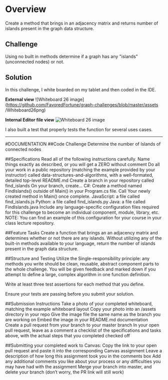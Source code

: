 # Overview
Create a method that brings in an adjacency matrix and returns number of islands present in the graph data structure.
## Challenge
Using no built in methods determine if a graph has any "islands" (unconnected nodes) or not.

## Solution
In this challenge, I white boarded on my tablet and then coded in the IDE.


**External view**
![Whiteboard 26 image](https://github.com/FavoredFortune/graph-challenges/blob/master/assets
/Whiteboard26png)

**Internal Editor file view**
![Whiteboard 26 image](/Users/sooz/codefellows/401Java/graph-challenges/assets/Whiteboard26.jpg)

I also built a test that properly tests the function for several uses cases.

---------------------- 

#DOCUMENTATION
##Code Challenge
Determine the number of Islands of connected nodes

##Specifications
Read all of the following instructions carefully. Name things exactly as described, or you will get a ZERO without comment
Do all your work in a public repository (matching the example provided by your instructor) called data-structures-and-algorithms, with a well-formated, detailed top-level README.md
Create a branch in your repository called find_islands
On your branch, create…
C#: Create a method named FindIslands() outside of Main() in your Program.cs file. Call Your newly created method in Main() once complete.
JavaScript: a file called find_islands.js
Python: a file called find_islands.py
Java: a file called FindIslands.java
Include any language-specific configuration files required for this challenge to become an individual component, module, library, etc.
NOTE: You can find an example of this configuration for your course in your class lecture repository.

##Feature Tasks
Create a function that brings an an adjacency matrix and determines whether or not there are any islands. Without utilizing any of the built-in methods available to your language, return the number of islands present in the graph data structure.

##Structure and Testing
Utilize the Single-responsibility principle: any methods you write should be clean, reusable, abstract component parts to the whole challenge. You will be given feedback and marked down if you attempt to define a large, complex algorithm in one function definition.

Write at least three test assertions for each method that you define.

Ensure your tests are passing before you submit your solution.


##Submission Instructions
Take a photo of your completed whiteboard, matching the example whiteboard layout
Copy your photo into an /assets directory in your repo
Give the image file the same name as the branch you are working on
Embed the image in your README.md documentation
Create a pull request from your branch to your master branch
In your open pull request, leave as a comment a checklist of the specifications and tasks above, with the actual steps that you completed checked off

##Submitting your completed work to Canvas:
Copy the link to your open pull request and paste it into the corresponding Canvas assignment
Leave a description of how long this assignment took you in the comments box
Add any additional comments you like about your process or any difficulties you may have had with the assignment
Merge your branch into master, and delete your branch (don’t worry, the PR link will still work)